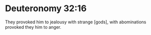 # Deuteronomy 32:16

They provoked him to jealousy with strange [gods], with abominations provoked they him to anger.